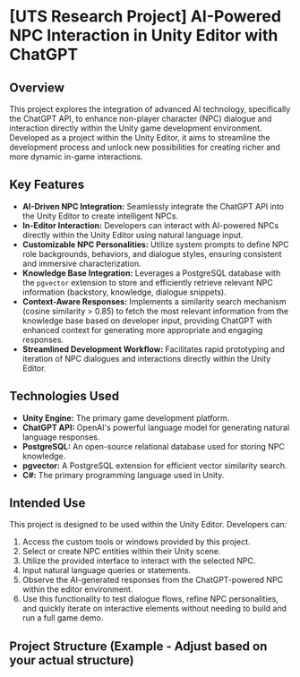 # [UTS Research Project] AI-Powered NPC Interaction in Unity Editor with ChatGPT

## Overview

This project explores the integration of advanced AI technology, specifically the ChatGPT API, to enhance non-player character (NPC) dialogue and interaction directly within the Unity game development environment. Developed as a project within the Unity Editor, it aims to streamline the development process and unlock new possibilities for creating richer and more dynamic in-game interactions.

## Key Features

* **AI-Driven NPC Integration:** Seamlessly integrate the ChatGPT API into the Unity Editor to create intelligent NPCs.
* **In-Editor Interaction:** Developers can interact with AI-powered NPCs directly within the Unity Editor using natural language input.
* **Customizable NPC Personalities:** Utilize system prompts to define NPC role backgrounds, behaviors, and dialogue styles, ensuring consistent and immersive characterization.
* **Knowledge Base Integration:** Leverages a PostgreSQL database with the `pgvector` extension to store and efficiently retrieve relevant NPC information (backstory, knowledge, dialogue snippets).
* **Context-Aware Responses:** Implements a similarity search mechanism (cosine similarity > 0.85) to fetch the most relevant information from the knowledge base based on developer input, providing ChatGPT with enhanced context for generating more appropriate and engaging responses.
* **Streamlined Development Workflow:** Facilitates rapid prototyping and iteration of NPC dialogues and interactions directly within the Unity Editor.

## Technologies Used

* **Unity Engine:** The primary game development platform.
* **ChatGPT API:** OpenAI's powerful language model for generating natural language responses.
* **PostgreSQL:** An open-source relational database used for storing NPC knowledge.
* **pgvector:** A PostgreSQL extension for efficient vector similarity search.
* **C#:** The primary programming language used in Unity.

## Intended Use

This project is designed to be used within the Unity Editor. Developers can:

1.  Access the custom tools or windows provided by this project.
2.  Select or create NPC entities within their Unity scene.
3.  Utilize the provided interface to interact with the selected NPC.
4.  Input natural language queries or statements.
5.  Observe the AI-generated responses from the ChatGPT-powered NPC within the editor environment.
6.  Use this functionality to test dialogue flows, refine NPC personalities, and quickly iterate on interactive elements without needing to build and run a full game demo.

## Project Structure (Example - Adjust based on your actual structure)
